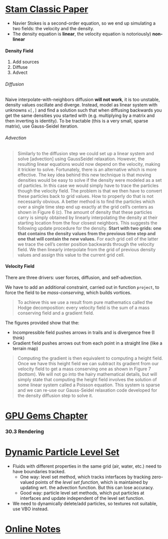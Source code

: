# [Stam Classic Paper](http://www.dgp.toronto.edu/people/stam/reality/Research/pdf/GDC03.pdf)
  - Navier Stokes is a second-order equation, so we end up simulating a two fields: the velocity and the density.
  - The density equation is **linear**, the velocity equation is notoriously) **non-linear**

#### Density Field
  1. Add sources
  2. Diffuse
  3. Advect

###### Diffusion
Naive interpolate-with-neighbors diffusion __will not work__, it is too unstable, density values oscillate and diverge. Instead, model as linear system with unknowns `x[,]` and find a solution such that when diffusing backwards you get the same densities you started with (e.g. multiplying by a matrix and then inverting is identity). To be tractable (this is a very small, sparse matrix), use Gauss-Seidel iteration.

###### Advection
> Similarly to the diffusion step we could set up a linear system and solve [advection] using GaussSeidel relaxation. However, the resulting linear equations would now depend on the velocity, making it trickier to solve. Fortunately, there is an alternative which is more effective. The key idea behind this new technique is that moving densities would be easy to solve if the density were modeled as a set of particles. In this case we would simply have to trace the particles though the velocity field.
The problem is that we then have to convert these particles back to grid values. How to properly do that is not necessarily obvious. A better method is to find the particles which over a single time step end up exactly at the grid cell’s centers as shown in Figure 6 (c). The amount of density that these particles carry is simply obtained by linearly interpolating the density at their starting location from the four closest neighbors. This suggests the following update procedure for the density.  __Start with two grids: one that contains the density values from the previous time step and one that will contain the new values.__ For each grid cell of the latter we trace the cell’s center position backwards through the velocity field. We then linearly interpolate from the grid of previous density values and assign this value to the current grid cell.

#### Velocity Field
There are three drivers: user forces, diffusion, and self-advection.

We have to add an additional constraint, carried out in function `project`, to force the field to be *mass-conserving*, which builds vortices.
> To achieve this we use a result from pure mathematics called the Hodge decomposition: every velocity field is the sum of a mass conserving field and a gradient field. 

The figures provided show that the:
  - Incompressible field pushes arrows in trails and is divergence free (I think)
  - Gradient field pushes arrows out from each point in a straight line (like a terrain map)

> Computing the gradient is then equivalent to computing a height field. Once we have this height field we can subtract its gradient from our velocity field to get a mass conserving one as shown in Figure 7 (bottom). We will not go into the hairy mathematical details, but will simply state that computing the height field involves the solution of some linear system called a Poisson equation. This system is sparse and we can re-use our Gauss-Seidel relaxation code developed for the density diffusion step to solve it. 


# [GPU Gems Chapter](https://www.cs.cmu.edu/~kmcrane/Projects/GPUFluid/paper.pdf)
### 30.3 Rendering

# [Dynamic Particle Level Set](http://nishitalab.org/user/nis/cdrom/ievc/ievcMatuda.pdf)
  - Fluids with different properties in the same grid (air, water, etc.) need to have boundaries tracked.
    - One way: level set method, which tracks interfaces by tracking zero-valued points of the *level set function*, which is maintained by updating wrt. the advection function. But this can lose accuracy.
    - Good way: particle level set methods, which put particles at interfaces and update independent of the level set function.
  - We need to dynamically delete/add particles, so textures not suitable, use VBO instead.


# [Online Notes](http://www2.cs.uregina.ca/~anima/408/Notes/Gas/Fluids.htm)
